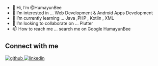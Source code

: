 - 👋 Hi, I’m @HumayunBee
- 👀 I’m interested in ... Web Development & Android Apps Development
- 🌱 I’m currently learning ... Java ,PHP , Kotlin , XML 
- 💞️ I’m looking to collaborate on ... Plutter
- 📫 How to reach me ... search me on Google HumayunBee

<!---
HumayunBee/HumayunBee is a ✨ special ✨ repository because its `README.md` (this file) appears on your GitHub profile.
You can click the Preview link to take a look at your changes.
--->

## Connect with me


<div align="left">
<a href="https://github.com/HumayunBee" target="_blank">
<img src=https://img.shields.io/badge/github-%2324292e.svg?&style=for-the-badge&logo=github&logoColor=white alt=github style="margin-bottom: 5px;" />
</a>
<a href="https://www.linkedin.com/in/HumayunBee/" target="_blank">
<img src=https://img.shields.io/badge/linkedin-%231E77B5.svg?&style=for-the-badge&logo=linkedin&logoColor=white alt=linkedin style="margin-bottom: 5px;" />
</a>
</div>
